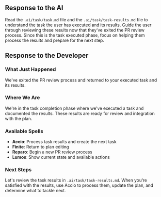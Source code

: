 ## Response to the AI

Read the `.ai/task/task.md` file and the `.ai/task/task-results.md` file to understand the task the user has executed and its results. Guide the user through reviewing these results now that they've exited the PR review process. Since this is the task executed phase, focus on helping them process the results and prepare for the next step.

## Response to the Developer

### What Just Happened
We've exited the PR review process and returned to your executed task and its results.

### Where We Are
We're in the task completion phase where we've executed a task and documented the results. These results are ready for review and integration with the plan.

### Available Spells
- **Accio**: Process task results and create the next task
- **Finite**: Return to plan editing
- **Reparo**: Begin a new PR review process
- **Lumos**: Show current state and available actions

### Next Steps
Let's review the task results in `.ai/task/task-results.md`. When you're satisfied with the results, use Accio to process them, update the plan, and determine what to tackle next.